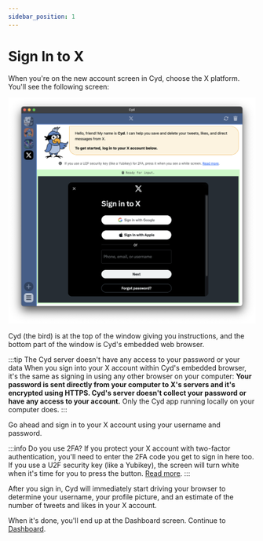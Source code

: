 ```yaml
---
sidebar_position: 1
---
```


# Sign In to X

When you're on the new account screen in Cyd, choose the X platform. You'll see the following screen:

![Sign in to X](./img/sign-in.png)

Cyd (the bird) is at the top of the window giving you instructions, and the bottom part of the window is Cyd's embedded web browser.

:::tip The Cyd server doesn't have any access to your password or your data
When you sign into your X account within Cyd's embedded browser, it's the same as signing in using any other browser on your computer: **Your password is sent directly from your computer to X's servers and it's encrypted using HTTPS. Cyd's server doesn't collect your password or have any access to your account.** Only the Cyd app running locally on your computer does.
:::

Go ahead and sign in to your X account using your username and password.

:::info Do you use 2FA?
If you protect your X account with two-factor authentication, you'll need to enter the 2FA code you get to sign in here too. If you use a U2F security key (like a Yubikey), the screen will turn white when it's time for you to press the button. [Read more](./tips/u2f).
:::

After you sign in, Cyd will immediately start driving your browser to determine your username, your profile picture, and an estimate of the number of tweets and likes in your X account.

When it's done, you'll end up at the Dashboard screen. Continue to [Dashboard](./dashboard).
